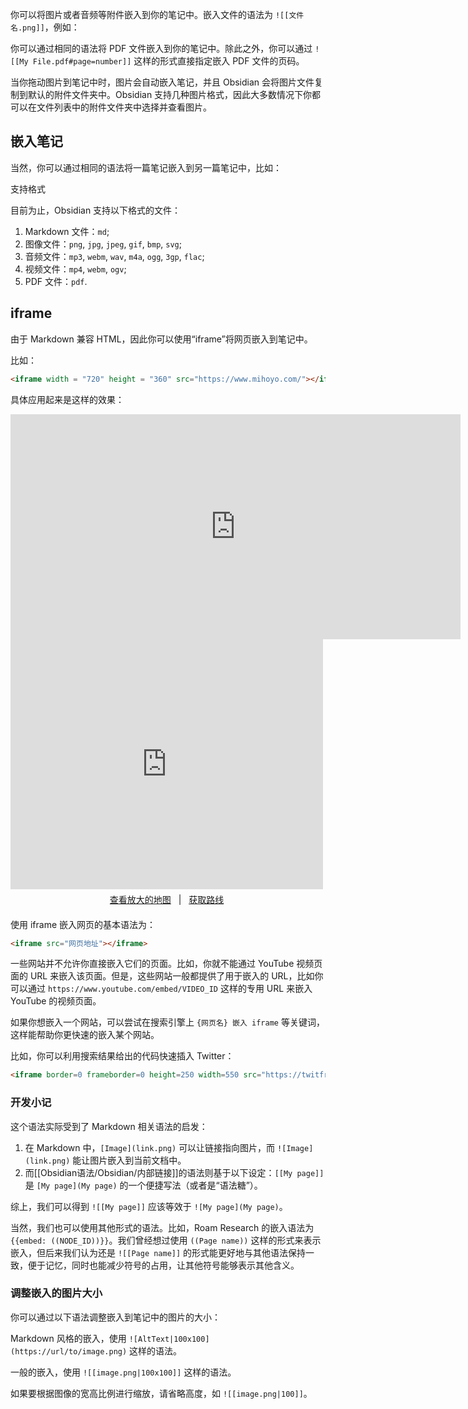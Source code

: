 你可以将图片或者音频等附件嵌入到你的笔记中。嵌入文件的语法为 `![[文件名.png]]`，例如：

你可以通过相同的语法将 PDF 文件嵌入到你的笔记中。除此之外，你可以通过 `![[My File.pdf#page=number]]` 这样的形式直接指定嵌入 PDF 文件的页码。

当你拖动图片到笔记中时，图片会自动嵌入笔记，并且 Obsidian 会将图片文件复制到默认的附件文件夹中。Obsidian 支持几种图片格式，因此大多数情况下你都可以在文件列表中的附件文件夹中选择并查看图片。

## 嵌入笔记

当然，你可以通过相同的语法将一篇笔记嵌入到另一篇笔记中，比如：

支持格式

目前为止，Obsidian 支持以下格式的文件：

1.  Markdown 文件：`md`;
2.  图像文件：`png`, `jpg`, `jpeg`, `gif`, `bmp`, `svg`;
3.  音频文件：`mp3`, `webm`, `wav`, `m4a`, `ogg`, `3gp`, `flac`;
4.  视频文件：`mp4`, `webm`, `ogv`;
5.  PDF 文件：`pdf`.

## iframe

由于 Markdown 兼容 HTML，因此你可以使用“iframe”将网页嵌入到笔记中。

比如：

```html
<iframe width = "720" height = "360" src="https://www.mihoyo.com/"></iframe>
```

具体应用起来是这样的效果：
<div>
	<iframe width = "720" height = "360" frameborder="0" 
	src="https://www.mihoyo.com/">
	</iframe>
</div>

<div>
     <iframe width="500" height="400" frameborder="0" src="https://cn.bing.com/maps/embed?h=400&w=500&cp=nbck7gtxt5mp&lvl=11&typ=d&sty=r&src=SHELL&FORM=MBEDV8" scrolling="no">
     </iframe>
     <div style="white-space: nowrap; text-align: center; width: 500px; padding: 6px 0;">
        <a id="largeMapLink" target="_blank" href="https://cn.bing.com/maps?cp=nbck7gtxt5mp&amp;sty=r&amp;lvl=11&amp;FORM=MBEDLD">查看放大的地图</a> &nbsp; | &nbsp;
        <a id="dirMapLink" target="_blank" href="https://cn.bing.com/maps/directions?cp=nbck7gtxt5mp&amp;sty=r&amp;lvl=11&amp;rtp=~pos.nbck7g_txt5mp____&amp;FORM=MBEDLD">获取路线</a>
    </div>
</div>

使用 iframe 嵌入网页的基本语法为：

```html
<iframe src="网页地址"></iframe>
```

一些网站并不允许你直接嵌入它们的页面。比如，你就不能通过 YouTube 视频页面的 URL 来嵌入该页面。但是，这些网站一般都提供了用于嵌入的 URL，比如你可以通过 `https://www.youtube.com/embed/VIDEO_ID` 这样的专用 URL 来嵌入 YouTube 的视频页面。

如果你想嵌入一个网站，可以尝试在搜索引擎上 `{网页名} 嵌入 iframe` 等关键词，这样能帮助你更快速的嵌入某个网站。

比如，你可以利用搜索结果给出的代码快速插入 Twitter：

```html
<iframe border=0 frameborder=0 height=250 width=550 src="https://twitframe.com/"> </iframe>
```

### 开发小记

这个语法实际受到了 Markdown 相关语法的启发：

1.  在 Markdown 中，`[Image](link.png)` 可以让链接指向图片，而 `![Image](link.png)` 能让图片嵌入到当前文档中。
2.  而[[Obsidian语法/Obsidian/内部链接]]的语法则基于以下设定：`[[My page]]` 是 `[My page](My page)` 的一个便捷写法（或者是“语法糖”）。

综上，我们可以得到 `![[My page]]` 应该等效于 `![My page](My page)`。

当然，我们也可以使用其他形式的语法。比如，Roam Research 的嵌入语法为 `{{embed: ((NODE_ID))}}`。我们曾经想过使用 `((Page name))` 这样的形式来表示嵌入，但后来我们认为还是 `![[Page name]]` 的形式能更好地与其他语法保持一致，便于记忆，同时也能减少符号的占用，让其他符号能够表示其他含义。

### 调整嵌入的图片大小

你可以通过以下语法调整嵌入到笔记中的图片的大小：

Markdown 风格的嵌入，使用 `![AltText|100x100](https://url/to/image.png)` 这样的语法。

一般的嵌入，使用 `![[image.png|100x100]]` 这样的语法。

如果要根据图像的宽高比例进行缩放，请省略高度，如 `![[image.png|100]]`。